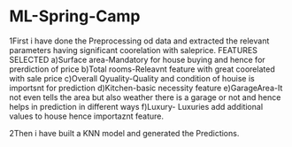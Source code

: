 # ML-Spring-Camp
1First i have done the Preprocessing od data and extracted the relevant parameters having significant coorelation with saleprice.
FEATURES SELECTED
a)Surface area-Mandatory for house buying and hence for prerdiction of price
b)Total rooms-Releavnt feature with great coorelated with sale price
c)Overall Qyuality-Quality and condition of houise is importsnt for prediction
d)Kitchen-basic necessity feature
e)GarageArea-It not even tells the area but also weather there is a garage or not and hence helps in prediction in different ways
f)Luxury- Luxuries add additional values to house hence importaznt feature.

2Then i have built a KNN model and generated the Predictions. 
